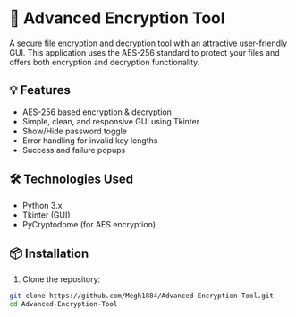 # 🔐 Advanced Encryption Tool

A secure file encryption and decryption tool with an attractive user-friendly GUI. This application uses the AES-256 standard to protect your files and offers both encryption and decryption functionality.

## 💡 Features

- AES-256 based encryption & decryption
- Simple, clean, and responsive GUI using Tkinter
- Show/Hide password toggle
- Error handling for invalid key lengths
- Success and failure popups

## 🛠️ Technologies Used

- Python 3.x
- Tkinter (GUI)
- PyCryptodome (for AES encryption)

## 📦 Installation

1. Clone the repository:

```bash
git clone https://github.com/Megh1884/Advanced-Encryption-Tool.git
cd Advanced-Encryption-Tool
